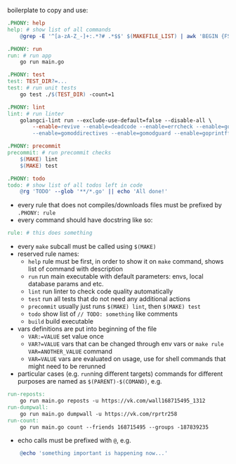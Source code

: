 boilerplate to copy and use:
```makefile
.PHONY: help
help: # show list of all commands
	@grep -E '^[a-zA-Z_-]+:.*?# .*$$' $(MAKEFILE_LIST) | awk 'BEGIN {FS = ":.*?# "}; {printf "\033[36m%-20s\033[0m %s\n", $$1, $$2}'

.PHONY: run
run: # run app
	go run main.go

.PHONY: test
test: TEST_DIR?=...
test: # run unit tests
	go test ./$(TEST_DIR) -count=1

.PHONY: lint
lint: # run linter
	golangci-lint run --exclude-use-default=false --disable-all \
		--enable=revive --enable=deadcode --enable=errcheck --enable=govet --enable=ineffassign --enable=structcheck --enable=typecheck --enable=varcheck --enable=asciicheck --enable=bidichk --enable=bodyclose --enable=containedctx --enable=contextcheck --enable=cyclop --enable=decorder --enable=depguard --enable=dogsled --enable=dupl --enable=durationcheck --enable=errchkjson --enable=errname --enable=errorlint --enable=execinquery --enable=exhaustive --enable=exhaustruct --enable=exportloopref --enable=forbidigo --enable=forcetypeassert --enable=funlen --enable=gochecknoglobals --enable=gochecknoinits --enable=gocognit --enable=goconst --enable=gocritic --enable=gocyclo --enable=godot --enable=godox --enable=goerr113 --enable=gofmt --enable=gofumpt --enable=goimports --enable=gomnd \
		--enable=gomoddirectives --enable=gomodguard --enable=goprintffuncname --enable=gosec --enable=grouper --enable=ifshort --enable=importas --enable=lll --enable=maintidx --enable=makezero --enable=misspell --enable=nestif --enable=nilerr --enable=nilnil --enable=noctx --enable=nolintlint --enable=nosprintfhostport --enable=paralleltest --enable=prealloc --enable=predeclared --enable=promlinter --enable=rowserrcheck --enable=sqlclosecheck --enable=tenv --enable=testpackage --enable=thelper --enable=tparallel --enable=unconvert --enable=unparam --enable=wastedassign --enable=whitespace --enable=wrapcheck

.PHONY: precommit
precommit: # run precommit checks
	$(MAKE) lint
	$(MAKE) test

.PHONY: todo
todo: # show list of all todos left in code
	@rg 'TODO' --glob '**/*.go' || echo 'All done!'
```

- every rule that does not compiles/downloads files must be prefixed by `.PHONY: rule`
- every command should have docstring like so:
```makefile
rule: # this does something
```
- every `make` subcall must be called using `$(MAKE)`
- reserved rule names:
  - `help` rule must be first, in order to show it on `make` command, shows list of command with description
  - `run` run main executable with default parameters: envs, local database params and etc.
  - `lint` run linter to check code quality automatically
  - `test` run all tests that do not need any additional actions
  - `precommit` usually just runs `$(MAKE) lint`, then `$(MAKE) test`
  - `todo` show list of `// TODO: something` like comments
  - `build` build executable
- vars definitions are put into beginning of the file
  - `VAR:=VALUE` set value once
  - `VAR?=VALUE` vars that can be changed through env vars or `make rule VAR=ANOTHER_VALUE` command
  - `VAR=VALUE` vars are evaluated on usage, use for shell commands that might need to be rerunned
- particular cases (e.g. `run`ning different targets) commands for different purposes are named as `$(PARENT)-$(COMAND)`, e.g.
```makefile
run-reposts:
	go run main.go reposts -u https://vk.com/wall168715495_1312
run-dumpwall:
	go run main.go dumpwall -u https://vk.com/rprtr258
run-count:
	go run main.go count --friends 168715495 --groups -187839235
```
- echo calls must be prefixed with `@`, e.g.
```makefile
	@echo 'something important is happening now...'
```
